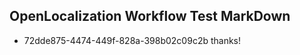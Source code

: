## OpenLocalization Workflow Test MarkDown
* 72dde875-4474-449f-828a-398b02c09c2b 
thanks!<!--HONumber=Mar16_HO2-->
